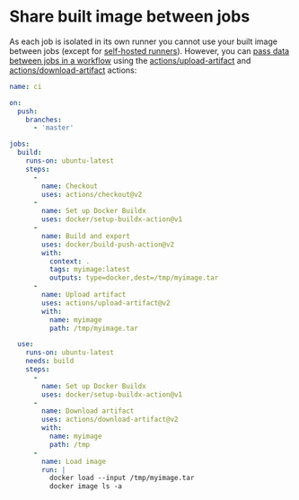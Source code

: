 # Share built image between jobs

As each job is isolated in its own runner you cannot use your built image between jobs (except for [self-hosted runners](https://docs.github.com/en/actions/hosting-your-own-runners/about-self-hosted-runners)).
However, you can [pass data between jobs in a workflow](https://docs.github.com/en/actions/guides/storing-workflow-data-as-artifacts#passing-data-between-jobs-in-a-workflow)
using the [actions/upload-artifact](https://github.com/actions/upload-artifact) and [actions/download-artifact](https://github.com/actions/download-artifact)
actions:

```yaml
name: ci

on:
  push:
    branches:
      - 'master'

jobs:
  build:
    runs-on: ubuntu-latest
    steps:
      -
        name: Checkout
        uses: actions/checkout@v2
      -
        name: Set up Docker Buildx
        uses: docker/setup-buildx-action@v1
      -
        name: Build and export
        uses: docker/build-push-action@v2
        with:
          context: .
          tags: myimage:latest
          outputs: type=docker,dest=/tmp/myimage.tar
      -
        name: Upload artifact
        uses: actions/upload-artifact@v2
        with:
          name: myimage
          path: /tmp/myimage.tar

  use:
    runs-on: ubuntu-latest
    needs: build
    steps:
      -
        name: Set up Docker Buildx
        uses: docker/setup-buildx-action@v1
      -
        name: Download artifact
        uses: actions/download-artifact@v2
        with:
          name: myimage
          path: /tmp
      -
        name: Load image
        run: |
          docker load --input /tmp/myimage.tar
          docker image ls -a
```
